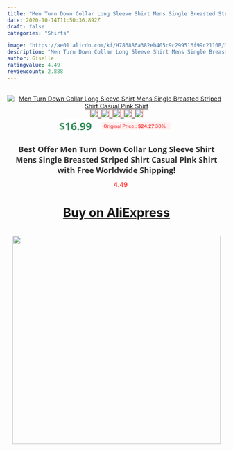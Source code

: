 ```yaml
---
title: "Men Turn Down Collar Long Sleeve Shirt Mens Single Breasted Striped Shirt Casual Pink Shirt"
date: 2020-10-14T11:50:36.892Z
draft: false
categories: "Shirts"

image: "https://ae01.alicdn.com/kf/H786886a382eb405c9c299516f99c2110B/Men-Turn-Down-Collar-Long-Sleeve-Shirt-Mens-Single-Breasted-Striped-Shirt-Casual-Pink-Shirt.jpg"
description: "Men Turn Down Collar Long Sleeve Shirt Mens Single Breasted Striped Shirt Casual Pink Shirt"
author: Giselle
ratingvalue: 4.49
reviewcount: 2.888
---
```

<br>
<div style="text-align: center;">
<a href="https://s.click.aliexpress.com/e/_9xckLF" target="_blank" rel="nofollow noopener noreferrer"><img alt="Men Turn Down Collar Long Sleeve Shirt Mens Single Breasted Striped Shirt Casual Pink Shirt" class="magnifier-image" src="https://ae01.alicdn.com/kf/H786886a382eb405c9c299516f99c2110B/Men-Turn-Down-Collar-Long-Sleeve-Shirt-Mens-Single-Breasted-Striped-Shirt-Casual-Pink-Shirt.jpg_640x640.jpg">
<br>
<img style="border:1px solid salmon" src="https://ae01.alicdn.com/kf/H786886a382eb405c9c299516f99c2110B/Men-Turn-Down-Collar-Long-Sleeve-Shirt-Mens-Single-Breasted-Striped-Shirt-Casual-Pink-Shirt.jpg_120x120.jpg">&nbsp;&nbsp;<img style="border:1px solid salmon" src="https://ae01.alicdn.com/kf/H468c3ac22f194ae79d4ddf1857b3609fa/Men-Turn-Down-Collar-Long-Sleeve-Shirt-Mens-Single-Breasted-Striped-Shirt-Casual-Pink-Shirt.jpg_120x120.jpg">&nbsp;&nbsp;<img style="border:1px solid salmon" src="https://ae01.alicdn.com/kf/H52636e4b50634c38b2b26b0ac5fa0db0L/Men-Turn-Down-Collar-Long-Sleeve-Shirt-Mens-Single-Breasted-Striped-Shirt-Casual-Pink-Shirt.jpg_120x120.jpg">&nbsp;&nbsp;<img style="border:1px solid salmon" src="https://ae01.alicdn.com/kf/H8ba360a270e446fcbddd55740638ade7O/Men-Turn-Down-Collar-Long-Sleeve-Shirt-Mens-Single-Breasted-Striped-Shirt-Casual-Pink-Shirt.jpg_120x120.jpg">&nbsp;&nbsp;<img style="border:1px solid salmon" src="https://ae01.alicdn.com/kf/H11706e200a2b4bfaab14b908283c3a360/Men-Turn-Down-Collar-Long-Sleeve-Shirt-Mens-Single-Breasted-Striped-Shirt-Casual-Pink-Shirt.jpg_120x120.jpg"></a></div><br0>
<div style="text-align: center;"><span style="background-color: white; border: 0px; box-sizing: border-box; color: seagreen; display: inline-block; font-family: &quot;open sans&quot; , &quot;arial&quot; , &quot;helvetica&quot; , sans-serif , &quot;heiti&quot;; font-size: 24px; font-stretch: inherit; font-weight: 700; line-height: inherit; margin: 0px 10px 0px 0px; padding: 0px; vertical-align: middle;">$16.99 </span>
<span style="background: rgb(255 , 241 , 241); border-radius: 3px; border: 0px; box-sizing: border-box; color: #ff4747; display: inline-block; font-family: inherit; font-size: 12px; font-stretch: inherit; font-style: inherit; font-variant: inherit; font-weight: 600; line-height: inherit; margin: 0px; padding: 2px 5px; transform: scale(0.9); vertical-align: middle;">Original Price : <b style="text-decoration: line-through;">$24.27 </b> 30%&nbsp;&nbsp;</span></div>
<h1 style="color: #333333; display: inline-block; font-family: &quot;open sans&quot; , &quot;arial&quot; , &quot;helvetica&quot; , sans-serif , &quot;heiti&quot;; font-size: 18px; font-stretch: inherit; font-weight: 700; text-align: center;">Best Offer Men Turn Down Collar Long Sleeve Shirt Mens Single Breasted Striped Shirt Casual Pink Shirt with Free Worldwide Shipping!</h1>
<div style="color: #ff4747; text-align: center;">
<img src="https://4.bp.blogspot.com/-M0ZcTcb-5uY/XleCXlxnR4I/AAAAAAAAAEc/OrjgMkXV1oMQFaCRZj5HQwOCBcu3w1FegCPcBGAYYCw/s1600/star.png" style="height: 15px;">&nbsp;<b>4.49</b></div>
<div class="button_cont" align="center"><a class="buynow_a" href="https://s.click.aliexpress.com/e/_9xckLF" target="_blank" rel="nofollow noopener noreferrer"><H1>Buy on AliExpress</H1></a></div><br>
<div class="separator" style="clear: both; text-align: center;">
<img src="https://lh3.googleusercontent.com/-pTy5HemUv9M/XlePHvY0dAI/AAAAAAAAAE4/0nX5iRUoIWY8eMW9Dpxeirr157OZliDIgCLcBGAsYHQ/s1600/badge.gif" width="480">
</div>

